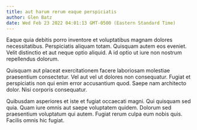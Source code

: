 ```yaml
---
title: aut harum rerum eaque perspiciatis
author: Glen Batz
date: Wed Feb 23 2022 04:01:13 GMT-0500 (Eastern Standard Time)
---
```

Eaque quia debitis porro inventore et voluptatibus magnam dolores necessitatibus. Perspiciatis aliquam totam. Quisquam autem eos eveniet. Velit distinctio et aut neque optio aliquid. A id optio ut iure non nostrum repellendus dolorum.

 Quisquam aut placeat exercitationem facere laboriosam molestiae praesentium consectetur. Vel aut vel ut dolores non consequatur. Fugiat et perspiciatis non qui enim error accusantium quod. Saepe nam architecto dolor. Nisi corporis consequatur.

 Quibusdam asperiores et iste et fugiat occaecati magni. Qui quisquam sed quia. Quam iure omnis aut saepe voluptatem quidem. Dolorum sed praesentium voluptatum qui autem. Fugiat rerum culpa eum nobis quis. Facilis omnis hic fugiat.